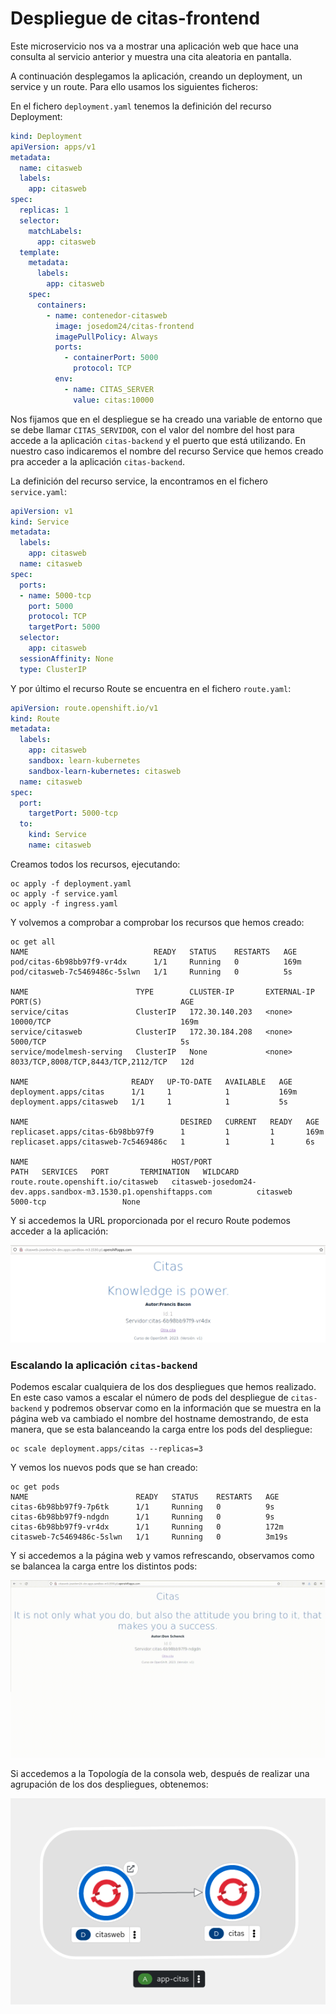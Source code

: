 # Despliegue de citas-frontend

Este microservicio nos va a mostrar una aplicación web que hace una consulta al servicio anterior y muestra una cita aleatoria en pantalla. 

A continuación desplegamos la aplicación, creando un deployment, un service y un route. Para ello usamos los siguientes ficheros:

En el fichero `deployment.yaml` tenemos la definición del recurso Deployment:

```yaml
kind: Deployment
apiVersion: apps/v1
metadata:
  name: citasweb
  labels:
    app: citasweb
spec:
  replicas: 1
  selector:
    matchLabels:
      app: citasweb
  template:
    metadata:
      labels:
        app: citasweb
    spec:
      containers:
        - name: contenedor-citasweb
          image: josedom24/citas-frontend
          imagePullPolicy: Always
          ports:
            - containerPort: 5000
              protocol: TCP
          env:
            - name: CITAS_SERVER
              value: citas:10000
```
Nos fijamos que en el despliegue se ha creado una variable de entorno que se debe llamar `CITAS_SERVIDOR`, con el valor del nombre del host para accede a la aplicación `citas-backend` y el puerto que está utilizando. En nuestro caso indicaremos el nombre del recurso Service que hemos creado pra acceder a la aplicación `citas-backend`.

La definición del recurso service, la encontramos en el fichero `service.yaml`:

```yaml
apiVersion: v1
kind: Service
metadata:
  labels:
    app: citasweb
  name: citasweb
spec:
  ports:
  - name: 5000-tcp
    port: 5000
    protocol: TCP
    targetPort: 5000
  selector:
    app: citasweb
  sessionAffinity: None
  type: ClusterIP
```

Y por último el recurso Route se encuentra en el fichero `route.yaml`:

```yaml
apiVersion: route.openshift.io/v1
kind: Route
metadata:
  labels:
    app: citasweb
    sandbox: learn-kubernetes
    sandbox-learn-kubernetes: citasweb
  name: citasweb
spec:
  port:
    targetPort: 5000-tcp
  to:
    kind: Service
    name: citasweb
```

Creamos todos los recursos, ejecutando:

    oc apply -f deployment.yaml
    oc apply -f service.yaml
    oc apply -f ingress.yaml

Y volvemos a comprobar a comprobar los recursos que hemos creado:

    oc get all
    NAME                            READY   STATUS    RESTARTS   AGE
    pod/citas-6b98bb97f9-vr4dx      1/1     Running   0          169m
    pod/citasweb-7c5469486c-5slwn   1/1     Running   0          5s
    
    NAME                        TYPE        CLUSTER-IP       EXTERNAL-IP   PORT(S)                               AGE
    service/citas               ClusterIP   172.30.140.203   <none>        10000/TCP                             169m
    service/citasweb            ClusterIP   172.30.184.208   <none>        5000/TCP                              5s
    service/modelmesh-serving   ClusterIP   None             <none>        8033/TCP,8008/TCP,8443/TCP,2112/TCP   12d
    
    NAME                       READY   UP-TO-DATE   AVAILABLE   AGE
    deployment.apps/citas      1/1     1            1           169m
    deployment.apps/citasweb   1/1     1            1           5s
    
    NAME                                  DESIRED   CURRENT   READY   AGE
    replicaset.apps/citas-6b98bb97f9      1         1         1       169m
    replicaset.apps/citasweb-7c5469486c   1         1         1       6s
    
    NAME                                HOST/PORT                                                          PATH   SERVICES   PORT       TERMINATION   WILDCARD
    route.route.openshift.io/citasweb   citasweb-josedom24-dev.apps.sandbox-m3.1530.p1.openshiftapps.com          citasweb   5000-tcp                 None
    
Y si accedemos la URL proporcionada por el recuro Route podemos acceder a la aplicación:

![citas](img/citas2.png)

### Escalando la aplicación `citas-backend`

Podemos escalar cualquiera de los dos despliegues que hemos realizado. En este caso vamos a escalar el número de pods del despliegue de `citas-backend` y podremos observar como en la información que se muestra en la página web va cambiado el nombre del hostname demostrando, de esta manera, que se esta balanceando la carga entre los pods del despliegue:

    oc scale deployment.apps/citas --replicas=3

Y vemos los nuevos pods que se han creado:

    oc get pods
    NAME                        READY   STATUS    RESTARTS   AGE
    citas-6b98bb97f9-7p6tk      1/1     Running   0          9s
    citas-6b98bb97f9-ndgdn      1/1     Running   0          9s
    citas-6b98bb97f9-vr4dx      1/1     Running   0          172m
    citasweb-7c5469486c-5slwn   1/1     Running   0          3m19s

Y si accedemos a la página web y vamos refrescando, observamos como se balancea la carga entre los distintos pods:  

![citas](img/citas.gif)

Si accedemos a la Topología de la consola web, después de realizar una agrupación de los dos despliegues, obtenemos:

![citas](img/citas3.png)